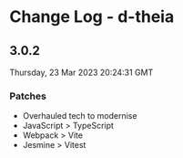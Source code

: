 # Change Log - d-theia

## 3.0.2

Thursday, 23 Mar 2023 20:24:31 GMT

### Patches

- Overhauled tech to modernise
- JavaScript > TypeScript
- Webpack > Vite
- Jesmine > Vitest
